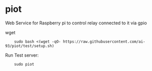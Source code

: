 # piot
Web Service for Raspberry pi to control relay connected to it via gpio

wget
```
    sudo bash <(wget -qO- https://raw.githubusercontent.com/ai-93/piot/test/setup.sh)
```

Run Test server: 
```
    sudo piot
```